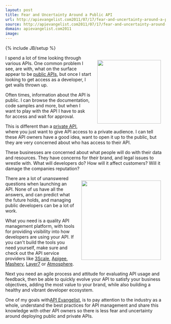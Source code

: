 ```yaml
---
layout: post
title: Fear and Uncertainty Around a Public API
url: http://apievangelist.com2011/07/17/fear-and-uncertainty-around-a-public-api/
source: http://apievangelist.com2011/07/17/fear-and-uncertainty-around-a-public-api/
domain: apievangelist.com2011
image: 
---
```

{% include JB/setup %}
<img style="padding: 15px;" src="http://kinlane-productions.s3.amazonaws.com/fear.gif" alt="" width="200" align="right" />I spend a lot of time looking through various APIs. One common problem I see, are with, what on the surface appear to be <a title="public APIs" href="http://blog.apievangelist.com/2011/06/01/open-vs-closed-apis/">public APIs</a>, but once I start looking to get access as a developer, I get walls thrown up.<p></p>
Often times, information about the API is public. I can browse the documentation, code samples and more, but when I want to play with the API I have to ask for access and wait for approval.<p></p>
This is different than a <a title="private APIs" href="http://blog.apievangelist.com/2011/06/01/open-vs-closed-apis/">private API</a>, where you just want to give API access to a private audience. I can tell these API owners have a good idea, want to open it up to the public, but they are very concerned about who has access to their API.<p></p>
These businesses are concerned about what people will do with their data and resources. They have concerns for their brand, and legal issues to wrestle with. What will developers do? How will it affect customers? Will it damage the companies reputation?<p></p>
<img style="padding: 15px;" src="http://kinlane-productions.s3.amazonaws.com/wall-usb-port.jpg" alt="" width="250" align="right" />There are a lot of unanswered questions when launching an API. None of us have all the answers, and can predict what the future holds, and managing public developers can be a lot of work.<p></p>
What you need is a quality API management platform, with tools for providing visibility into how developers are using your API. If you can't build the tools you need yourself, make sure and check out the API service providers like <a title="3Scale" href="http://blog.apievangelist.com/2010/10/10/3scale-api-services/">3Scale</a>, <a title="Apigee" href="http://blog.apievangelist.com/2010/10/10/apigee-api-services/">Apigee</a>, <a title="Mashery" href="http://blog.apievangelist.com/2010/10/10/mashery-api-services/">Mashery</a>, <a title="Layer7" href="http://blog.apievangelist.com/2011/06/17/layer-7-technologies-launches-new-api-portal/">Layer7</a> or <a title="Atmospher" href="http://blog.apievangelist.com/2011/06/17/atmosphere-a-new-api-management-portal/">Atmosphere</a>.<p></p>
Next you need an agile process and attitude for evaluating API usage and feedback, then be able to quickly evolve your API to satisfy your business objectives, adding the most value to your brand, while also building a healthy and vibrant developer ecosystem.<p></p>
One of my goals with<a title="API Evangelist" href="http://blog.apievangelist.com">API Evangelist</a>, is to pay attention to the industry as a whole, understand the best practices for API management and share this knowledge with other API owners so there is less fear and uncertainty around deploying public and private APIs.

